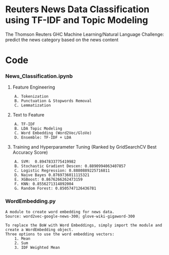 # Reuters News Data Classification using TF-IDF and Topic Modeling

The Thomson Reuters GHC Machine Learning/Natural Language Challenge: predict the news category based on the news content

# Code

### News_Classification.ipynb

1. Feature Engineering
```
    A. Tokenization
    B. Punctuation & Stopwords Removal
    C. Lemmatization
```

    
2. Text to Feature
```
    A. TF-IDF
    B. LDA Topic Modeling
    C. Word Embedding (Word2Vec/GloVe)
    D. Ensemble: TF-IDF + LDA
```

        
3. Training and Hyperparameter Tuning (Ranked by GridSearchCV Best Accuracy Score)
```
    A. SVM:  0.8947833775419982
    B. Stochastic Gradient Descen: 0.8890994063407857
    C. Logistic Regression: 0.8880889225716811
    D. Naive Bayes 0.8769736011115321
    E. XGBoost: 0.8676266262473159
    F. KNN: 0.8556271314892004
    G. Random Forest: 0.8505747126436781
```
    
  


### WordEmbedding.py
	A module to create word embedding for news data. 
	Source: word2vec-google-news-300; glove-wiki-gigaword-300

	To replace the BoW with Word Embeddings, simply import the module and create a WordEmbedding object.
	Three options to use the word embedding vectors: 
		1. Mean
		2. Sum
		3. IDF Weighted Mean


